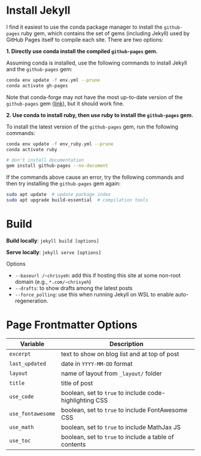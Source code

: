 # Install Jekyll

I find it easiest to use the conda package manager to install the `github-pages` ruby gem, which contains the set of gems (including Jekyll) used by GitHub Pages itself to compile each site. There are two options:

**1. Directly use conda install the compiled `github-pages` gem.**

Assuming conda is installed, use the following commands to install Jekyll and the `github-pages` gem:

```bash
conda env update -f env.yml --prune
conda activate gh-pages
```

Note that conda-forge may not have the most up-to-date version of the `github-pages` gem ([link](https://anaconda.org/conda-forge/rb-github-pages)), but it should work fine.

**2. Use conda to install ruby, then use ruby to install the `github-pages` gem.**

To install the latest version of the `github-pages` gem, run the following commands:

```bash
conda env update -f env_ruby.yml --prune
conda activate ruby

# don't install documentation
gem install github-pages --no-document
```

If the commands above cause an error, try the following commands and then try installing the `github-pages` gem again:

```bash
sudo apt update  # update package index
sudo apt upgrade build-essential  # compilation tools
```


# Build

**Build locally**: `jekyll build [options]`

**Serve locally**: `jekyll serve [options]`

Options
- `--baseurl /~chrisyeh`: add this if hosting this site at some non-root domain (e.g., `*.com/~chrisyeh`)
- `--drafts`: to show drafts among the latest posts
- `--force_polling`: use this when running Jekyll on WSL to enable auto-regeneration.


# Page Frontmatter Options

Variable            | Description
--------------------|------------
`excerpt`           | text to show on blog list and at top of post
`last_updated`      | date in `YYYY-MM-DD` format
`layout`            | name of layout from `_layout/` folder
`title`             | title of post
`use_code`          | boolean, set to `true` to include code-highlighting CSS
`use_fontawesome`   | boolean, set to `true` to include FontAwesome CSS
`use_math`          | boolean, set to `true` to include MathJax JS
`use_toc`           | boolean, set to `true` to include a table of contents
